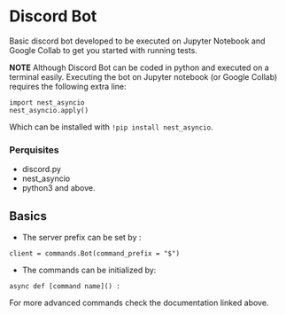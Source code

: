 # Discord Bot
Basic discord bot developed to be executed on Jupyter Notebook and Google Collab to get you started with running tests. 

**NOTE** 
Although Discord Bot can be coded in python and executed on a terminal easily. Executing the bot on Jupyter notebook (or Google Collab) requires the following extra line:

```
import nest_asyncio 
nest_asyncio.apply()
```
Which can be installed with `!pip install nest_asyncio`.   

### Perquisites 
- discord.py 
- nest_asyncio
- python3 and above. 

## Basics
- The server prefix can be set by :
```
client = commands.Bot(command_prefix = "$")
```

- The commands can be initialized by: 
```
async def [command name]() :
```

For more advanced commands check the documentation linked above. 

